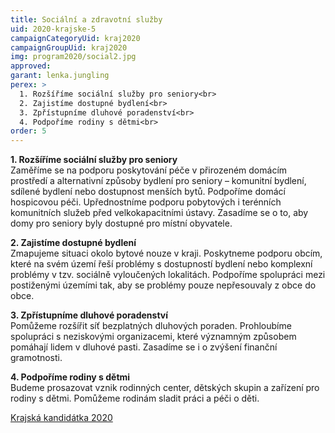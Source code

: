 ```yaml
---
title: Sociální a zdravotní služby
uid: 2020-krajske-5
campaignCategoryUid: kraj2020
campaignGroupUid: kraj2020
img: program2020/social2.jpg
approved:
garant: lenka.jungling
perex: >
  1. Rozšíříme sociální služby pro seniory<br>
  2. Zajistíme dostupné bydlení<br>
  3. Zpřístupníme dluhové poradenství<br>
  4. Podpoříme rodiny s dětmi<br>
order: 5
---
```


**1. Rozšíříme sociální služby pro seniory**<br>
Zaměříme se na podporu poskytování péče v přirozeném domácím prostředí a alternativní způsoby bydlení pro seniory – komunitní bydlení, sdílené bydlení nebo dostupnost menších bytů. Podpoříme domácí hospicovou péči. Upřednostníme podporu pobytových i terénních komunitních služeb před velkokapacitními ústavy. Zasadíme se o to, aby domy pro seniory byly dostupné pro místní obyvatele.

**2. Zajistíme dostupné bydlení**<br>
Zmapujeme situaci okolo bytové nouze v kraji. Poskytneme podporu obcím, které na svém území řeší problémy s dostupností bydlení nebo komplexní problémy v tzv. sociálně vyloučených lokalitách.
Podpoříme spolupráci mezi postiženými územími tak, aby se problémy pouze nepřesouvaly z obce do obce.

**3. Zpřístupníme dluhové poradenství**<br>
Pomůžeme rozšířit síť bezplatných dluhových poraden. Prohloubíme spolupráci s neziskovými organizacemi, které významným způsobem pomáhají lidem v dluhové pasti. Zasadíme se i o zvýšení finanční gramotnosti.

**4. Podpoříme rodiny s dětmi**<br>
Budeme prosazovat vznik rodinných center, dětských skupin a zařízení pro rodiny s dětmi. Pomůžeme rodinám sladit práci a péči o děti.

[Krajská kandidátka 2020](/volby/2020/krajske/)

